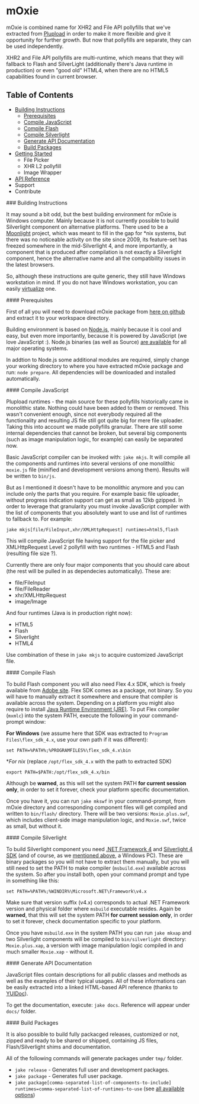 # mOxie


mOxie is combined name for XHR2 and File API pollyfills that we've extracted from [Plupload](https://github.com/moxiecode/plupload) in order to make it more flexible and give it opportunity for further growth. But now that pollyfills are separate, they can be used independently.

XHR2 and File API pollyfills are multi-runtime, which means that they will fallback to Flash and SilverLight (additionally there's Java runtime in production) or even "good old" HTML4, when there are no HTML5 capabilities found in current browser. 

## Table of Contents

* [Building Instructions](#build-instructions)
  * [Prerequisites](#prepare)
  * [Compile JavaScript](#compile-js)
  * [Compile Flash](#compile-flash)
  * [Compile Silverlight](#compile-silverlight)
  * [Generate API Documentation](#generate-docs)
  * [Build Packages](#build-packages)
* [Getting Started](#getting-started)
  * File Picker
  * XHR L2 pollyfill
  * Image Wrapper
* [API Reference](/moxiecode/moxie/wiki/API)
* Support
* Contribute



<a name="build-instructions" />
### Building Instructions

It may sound a bit odd, but the best building environment for mOxie is Windows computer. Mainly because it is not currently possible to build Silverlight component on alternative platforms. There used to be a [Moonlight](http://www.mono-project.com/Moonlight) project, which was meant to fill in the gap for *nix systems, but there was no noticeable activity on the site since 2009, its feature-set has freezed somewhere in the mid-Silverlight 4, and more importantly, a component that is produced after compilation is not exactly a Silverlight component, hence the alternative name and all the compatibility issues in the latest browsers.

So, although these instructions are quite generic, they still have Windows workstation in mind. If you do not have Windows workstation, you can easily [virtualize](https://www.virtualbox.org/wiki/Screenshots) one.

<a name="prepare" />
#### Prerequisites

First of all you will need to download mOxie package from [here on github]() and extract it to your workspace directory.

Building environment is based on [Node.js](http://nodejs.org/), mainly because it is cool and easy, but even more importantly, because it is powered by JavaScript (we love JavaScript :). Node.js binaries (as well as Source) [are available](http://nodejs.org/download/) for all major operating systems.


In addtion to Node.js some additional modules are required, simply change your working directory to where you have extracted mOxie package and run: `node prepare`. All dependencies will be downloaded and installed automatically.

<a name="compile-js" />
#### Compile JavaScript

Plupload runtimes - the main source for these pollyfills historically came in monolithic state. Nothing could have been added to them or removed. This wasn't convenient enough, since not everybody required all the functionality and resulting JS file still got quite big for mere file uploader. Taking this into account we made pollyfills granular. There are still some internal dependencies that cannot be broken, but several big components (such as image manipulation logic, for example) can easily be separated now.

Basic JavaScript compiler can be invoked with: `jake mkjs`. It will compile all the components and runtimes into several versions of one monolithic `moxie.js` file (minified and development versions among them). Results will be written to `bin/js`.

But as I mentioned it doesn't have to be monolithic anymore and you can include only the parts that you require. For example basic file uploader, without progress indication support can get as small as 12kb gzipped. In order to leverage that granularity you must invoke JavaScript compiler with the list of components that you absolutely want to use and list of runtimes to fallback to. For example:
<a name="compile-js-options" />

```
jake mkjs[file/FileInput,xhr/XMLHttpRequest] runtimes=html5,flash
```

This will compile JavaScript file having support for the file picker and XMLHttpRequest Level 2 pollyfill with two runtimes - HTML5 and Flash (resulting file size ?).

Currently there are only four major components that you should care about (the rest will be pulled in as dependecies automatically). These are:

* file/FileInput
* file/FileReader
* xhr/XMLHttpRequest
* image/Image

And four runtimes (Java is in production right now):

* HTML5
* Flash
* Silverlight
* HTML4

Use combination of these in `jake mkjs` to acquire customized JavaScript file.

<a name="compile-flash" />
#### Compile Flash

To build Flash component you will also need Flex 4.x SDK, which is freely available from [Adobe site](http://www.adobe.com/devnet/flex/flex-sdk-download.html). Flex SDK comes as a package, not binary. So you will have to manually extract it somewhere and ensure that compiler is available across the system. Depending on a platform you might also require to install [Java Runtime Environment \(JRE\)](http://www.java.com/inc/BrowserRedirect1.jsp?locale=en). To put Flex compiler (`mxmlc`) into the system PATH, execute the following in your command-prompt window:

**For Windows** (we assume here that SDK was extracted to `Program Files\flex_sdk_4.x`, use your own path if it was different):

```
set PATH=%PATH%;%PROGRAMFILES%\flex_sdk_4.x\bin
```

**For *nix** (replace `/opt/flex_sdk_4.x` with the path to extracted SDK)

```
export PATH=$PATH:/opt/flex_sdk_4.x/bin
```

Although be **warned**, as this will set the system PATH **for current session only**, in order to set it forever, check your platform specific documentation.

Once you have it, you can run `jake mkswf` in your command-prompt, from mOxie directory and corresponding component files will get compiled and written to `bin/flash/` directory. There will be two versions: `Moxie.plus.swf`, which includes client-side image manipulation logic, and `Moxie.swf`, twice as small, but without it.

<a name="compile-silverlight" />
#### Compile Silverlight

To build Silverlight component you need [.NET Framework 4](http://www.microsoft.com/en-us/download/details.aspx?id=17851) and [Silverlight 4 SDK](http://www.microsoft.com/en-us/download/details.aspx?id=7335) (and of course, as we [mentioned above](#build-instructions), a Windows PC). These are binary packages so you will not have to extract them manually, but you will still need to set the PATH to make compiler (`msbuild.exe`) available across the system. So after you install both, open your command prompt and type in something like this:

```
set PATH=%PATH%;%WINDIR%\Microsoft.NET\Framework\v4.x
```

Make sure that version suffix (v4.x) corresponds to actual .NET Framework version and physical folder where `msbuild` executable resides. Again be **warned**, that this will set the system PATH **for current session only**, in order to set it forever, check documentation specific to your platform.

Once you have `msbuild.exe` in the system PATH you can run `jake mkxap` and two Silverlight components will be compiled to `bin/silverlight` directory: `Moxie.plus.xap`, a version with image manipulation logic compiled in and much smaller `Moxie.xap` - without it.

<a name="generate-docs" />
#### Generate API Documentation

JavaScript files contain descriptions for all public classes and methods as well as the examples of their typical usages. All of these informations can be easily extracted into a linked HTML-based API reference (thanks to [YUIDoc](http://yui.github.com/yuidoc/)).

To get the documentation, execute: `jake docs`. Reference will appear under `docs/` folder.

<a name="build-packages" />
#### Build Packages

It is also possible to build fully packacged releases, customized or not, zipped and ready to be shared or shipped, containing JS files, Flash/Silverlight shims and documentation. 

All of the following commands will generate packages under `tmp/` folder.

* `jake release` - Generates full user and development packages.
* `jake package` - Generates full user package.
* `jake package[comma-separated-list-of-components-to-include] runtimes=comma-separated-list-of-runtimes-to-use` (see [all available options](#compile-js-options))